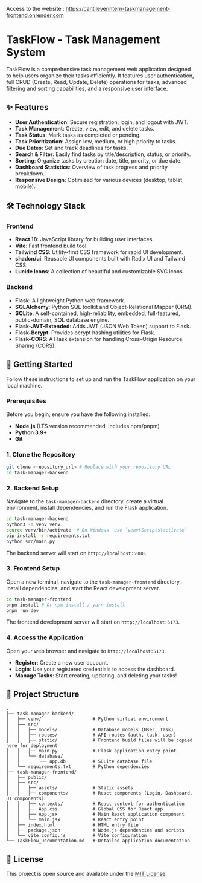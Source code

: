 Access to the website :
https://cantileverintern-taskmanagement-frontend.onrender.com


# TaskFlow - Task Management System

TaskFlow is a comprehensive task management web application designed to help users organize their tasks efficiently. It features user authentication, full CRUD (Create, Read, Update, Delete) operations for tasks, advanced filtering and sorting capabilities, and a responsive user interface.

## ✨ Features

- **User Authentication**: Secure registration, login, and logout with JWT.
- **Task Management**: Create, view, edit, and delete tasks.
- **Task Status**: Mark tasks as completed or pending.
- **Task Prioritization**: Assign low, medium, or high priority to tasks.
- **Due Dates**: Set and track deadlines for tasks.
- **Search & Filter**: Easily find tasks by title/description, status, or priority.
- **Sorting**: Organize tasks by creation date, title, priority, or due date.
- **Dashboard Statistics**: Overview of task progress and priority breakdown.
- **Responsive Design**: Optimized for various devices (desktop, tablet, mobile).

## 🛠 Technology Stack

### Frontend
- **React 18**: JavaScript library for building user interfaces.
- **Vite**: Fast frontend build tool.
- **Tailwind CSS**: Utility-first CSS framework for rapid UI development.
- **shadcn/ui**: Reusable UI components built with Radix UI and Tailwind CSS.
- **Lucide Icons**: A collection of beautiful and customizable SVG icons.

### Backend
- **Flask**: A lightweight Python web framework.
- **SQLAlchemy**: Python SQL toolkit and Object-Relational Mapper (ORM).
- **SQLite**: A self-contained, high-reliability, embedded, full-featured, public-domain, SQL database engine.
- **Flask-JWT-Extended**: Adds JWT (JSON Web Token) support to Flask.
- **Flask-Bcrypt**: Provides bcrypt hashing utilities for Flask.
- **Flask-CORS**: A Flask extension for handling Cross-Origin Resource Sharing (CORS).

## 🚀 Getting Started

Follow these instructions to set up and run the TaskFlow application on your local machine.

### Prerequisites

Before you begin, ensure you have the following installed:
- **Node.js** (LTS version recommended, includes npm/pnpm)
- **Python 3.9+**
- **Git**

### 1. Clone the Repository

```bash
git clone <repository_url> # Replace with your repository URL
cd task-manager-backend
```

### 2. Backend Setup

Navigate to the `task-manager-backend` directory, create a virtual environment, install dependencies, and run the Flask application.

```bash
cd task-manager-backend
python3 -m venv venv
source venv/bin/activate  # On Windows, use `venv\Scripts\activate`
pip install -r requirements.txt
python src/main.py
```

The backend server will start on `http://localhost:5000`.

### 3. Frontend Setup

Open a new terminal, navigate to the `task-manager-frontend` directory, install dependencies, and start the React development server.

```bash
cd task-manager-frontend
pnpm install # Or npm install / yarn install
pnpm run dev
```

The frontend development server will start on `http://localhost:5173`.

### 4. Access the Application

Open your web browser and navigate to `http://localhost:5173`.

- **Register**: Create a new user account.
- **Login**: Use your registered credentials to access the dashboard.
- **Manage Tasks**: Start creating, updating, and deleting your tasks!

## 📂 Project Structure

```
.
├── task-manager-backend/
│   ├── venv/                   # Python virtual environment
│   ├── src/
│   │   ├── models/             # Database models (User, Task)
│   │   ├── routes/             # API routes (auth, task, user)
│   │   ├── static/             # Frontend build files will be copied here for deployment
│   │   ├── main.py             # Flask application entry point
│   │   └── database/
│   │       └── app.db          # SQLite database file
│   └── requirements.txt        # Python dependencies
├── task-manager-frontend/
│   ├── public/
│   ├── src/
│   │   ├── assets/             # Static assets
│   │   ├── components/         # React components (Login, Dashboard, UI components)
│   │   ├── contexts/           # React context for authentication
│   │   ├── App.css             # Global CSS for React app
│   │   ├── App.jsx             # Main React application component
│   │   └── main.jsx            # React entry point
│   ├── index.html              # HTML entry file
│   ├── package.json            # Node.js dependencies and scripts
│   └── vite.config.js          # Vite configuration
└── TaskFlow_Documentation.md   # Detailed application documentation
```

## 📝 License

This project is open source and available under the [MIT License](LICENSE).

